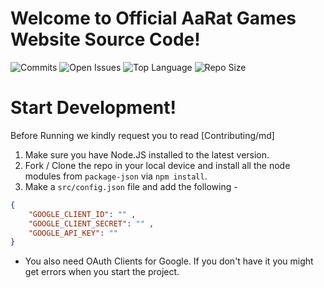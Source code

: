 # Welcome to Official AaRat Games Website Source Code!

![Commits](https://img.shields.io/github/commit-activity/w/OfficialAaRat-RRI/ARTG-Official-Web?style=flat-square) ![Open Issues](https://img.shields.io/github/issues-raw/OfficialAaRat-RRI/ARTG-Official-Web?style=flat-square) ![Top Language](https://img.shields.io/github/languages/top/OfficialAaRat-RRI/ARTG-Official-Web?style=flat-square) ![Repo Size](https://img.shields.io/github/repo-size/OfficialAaRat-RRI/ARTG-Official-Web?style=flat-square)

# Start Development!

Before Running we kindly request you to read [Contributing/md]

1. Make sure you have Node.JS installed to the latest version.
2. Fork / Clone the repo in your local device and install all the node modules from `package-json` via `npm install`.
3. Make a `src/config.json` file and add the following -
```json
{
    "GOOGLE_CLIENT_ID": "" ,
    "GOOGLE_CLIENT_SECRET": "" ,
    "GOOGLE_API_KEY": ""
}
```

- You also need OAuth Clients for Google. If you don't have it you might get errors when you start the project.